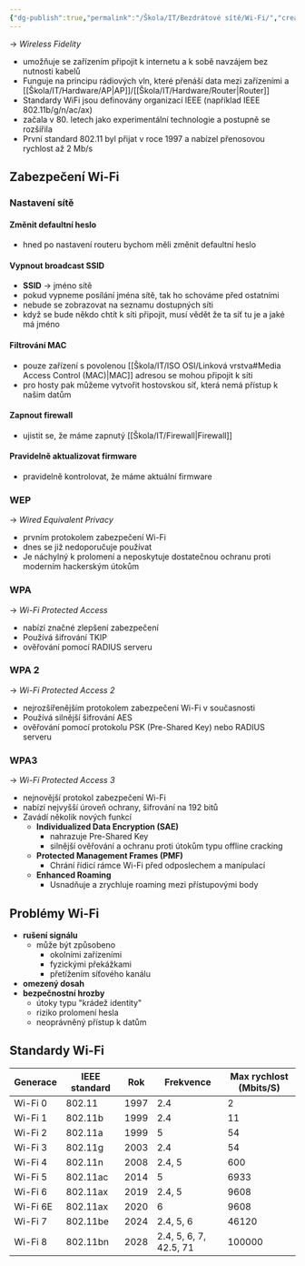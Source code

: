 ```yaml
---
{"dg-publish":true,"permalink":"/Škola/IT/Bezdrátové sítě/Wi-Fi/","created":"2024-05-12T22:00:07.226+02:00","updated":"2024-05-13T23:24:18.195+02:00"}
---
```


-> *Wireless Fidelity*
- umožňuje se zařízením připojit k internetu a k sobě navzájem bez nutnosti kabelů
- Funguje na principu rádiových vln, které přenáší data mezi zařízeními a [[Škola/IT/Hardware/AP\|AP]]/[[Škola/IT/Hardware/Router\|Router]]
- Standardy WiFi jsou definovány organizací IEEE (například IEEE 802.11b/g/n/ac/ax)
- začala v 80. letech jako experimentální technologie a postupně se rozšířila
- První standard 802.11 byl přijat v roce 1997 a nabízel přenosovou rychlost až 2 Mb/s
## Zabezpečení Wi-Fi
### Nastavení sítě
#### Změnit defaultní heslo
- hned po nastavení routeru bychom měli změnit defaultní heslo
#### Vypnout broadcast SSID
- **SSID** -> jméno sítě
- pokud vypneme posílání jména sítě, tak ho schováme před ostatními 
- nebude se zobrazovat na seznamu dostupných síti
- když se bude někdo chtít k síti připojit, musí vědět že ta síť tu je a jaké má jméno
#### Filtrování MAC
- pouze zařízení s povolenou [[Škola/IT/ISO OSI/Linková vrstva#Media Access Control (MAC)\|MAC]] adresou se mohou připojit k síti
- pro hosty pak můžeme vytvořit hostovskou síť, která nemá přístup k našim datům
#### Zapnout firewall
- ujistit se, že máme zapnutý [[Škola/IT/Firewall\|Firewall]]
#### Pravidelně aktualizovat firmware
- pravidelně kontrolovat, že máme aktuální firmware
### WEP
-> *Wired Equivalent Privacy*
- prvním protokolem zabezpečení Wi-Fi
- dnes se již nedoporučuje používat
- Je náchylný k prolomení a neposkytuje dostatečnou ochranu proti moderním hackerským útokům
### WPA
-> *Wi-Fi Protected Access*
- nabízí značné zlepšení zabezpečení
- Používá šifrování TKIP
- ověřování pomocí RADIUS serveru
### WPA 2
-> *Wi-Fi Protected Access 2*
- nejrozšířenějším protokolem zabezpečení Wi-Fi v současnosti
- Používá silnější šifrování AES
- ověřování pomocí protokolu PSK (Pre-Shared Key) nebo RADIUS serveru
### WPA3
-> *Wi-Fi Protected Access 3*
- nejnovější protokol zabezpečení Wi-Fi
- nabízí nejvyšší úroveň ochrany, šifrování na 192 bitů
- Zavádí několik nových funkcí
	- **Individualized Data Encryption (SAE)**
		- nahrazuje Pre-Shared Key
		- silnější ověřování a ochranu proti útokům typu offline cracking
	- **Protected Management Frames (PMF)**
		- Chrání řídicí rámce Wi-Fi před odposlechem a manipulací
	- **Enhanced Roaming**
		- Usnadňuje a zrychluje roaming mezi přístupovými body
## Problémy Wi-Fi
- **rušení signálu**
	- může být způsobeno
		- okolními zařízeními
		- fyzickými překážkami
		- přetížením síťového kanálu
- **omezený dosah**
- **bezpečnostní hrozby**
	- útoky typu "krádež identity"
	- riziko prolomení hesla
	- neoprávněný přístup k datům
## Standardy Wi-Fi

| Generace | IEEE standard | Rok  | Frekvence              | Max rychlost (Mbits/S) |
| -------- | ------------- | ---- | ---------------------- | ---------------------- |
| Wi-Fi 0  | 802.11        | 1997 | 2.4                    | 2                      |
| Wi-Fi 1  | 802.11b       | 1999 | 2.4                    | 11                     |
| Wi-Fi 2  | 802.11a       | 1999 | 5                      | 54                     |
| Wi-Fi 3  | 802.11g       | 2003 | 2.4                    | 54                     |
| Wi-Fi 4  | 802.11n       | 2008 | 2.4, 5                 | 600                    |
| Wi-Fi 5  | 802.11ac      | 2014 | 5                      | 6933                   |
| Wi-Fi 6  | 802.11ax      | 2019 | 2.4, 5                 | 9608                   |
| Wi-Fi 6E | 802.11ax      | 2020 | 6                      | 9608                   |
| Wi-Fi 7  | 802.11be      | 2024 | 2.4, 5, 6              | 46120                  |
| Wi-Fi 8  | 802.11bn      | 2028 | 2.4, 5, 6, 7, 42.5, 71 | 100000                 |
